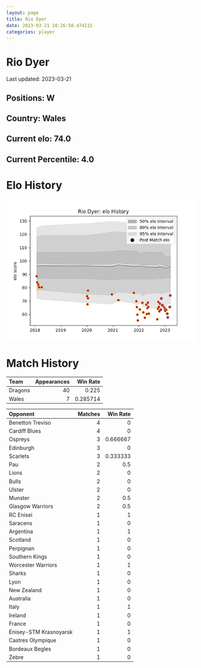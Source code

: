 ```yaml
---  
layout: page  
title: Rio Dyer  
date: 2023-03-21 18:26:58.474115  
categories: player  
---
```

# Rio Dyer


Last updated: 2023-03-21
## Positions: W

## Country: Wales

## Current elo: 74.0

## Current Percentile: 4.0

# Elo History


![elo history](history_RioDyer.png)
# Match History


| Team    |   Appearances |   Win Rate |
|:--------|--------------:|-----------:|
| Dragons |            40 |   0.225    |
| Wales   |             7 |   0.285714 |

| Opponent               |   Matches |   Win Rate |
|:-----------------------|----------:|-----------:|
| Benetton Treviso       |         4 |   0        |
| Cardiff Blues          |         4 |   0        |
| Ospreys                |         3 |   0.666667 |
| Edinburgh              |         3 |   0        |
| Scarlets               |         3 |   0.333333 |
| Pau                    |         2 |   0.5      |
| Lions                  |         2 |   0        |
| Bulls                  |         2 |   0        |
| Ulster                 |         2 |   0        |
| Munster                |         2 |   0.5      |
| Glasgow Warriors       |         2 |   0.5      |
| RC Enisei              |         1 |   1        |
| Saracens               |         1 |   0        |
| Argentina              |         1 |   1        |
| Scotland               |         1 |   0        |
| Perpignan              |         1 |   0        |
| Southern Kings         |         1 |   0        |
| Worcester Warriors     |         1 |   1        |
| Sharks                 |         1 |   0        |
| Lyon                   |         1 |   0        |
| New Zealand            |         1 |   0        |
| Australia              |         1 |   0        |
| Italy                  |         1 |   1        |
| Ireland                |         1 |   0        |
| France                 |         1 |   0        |
| Enisey-STM Krasnoyarsk |         1 |   1        |
| Castres Olympique      |         1 |   0        |
| Bordeaux Begles        |         1 |   0        |
| Zebre                  |         1 |   0        |